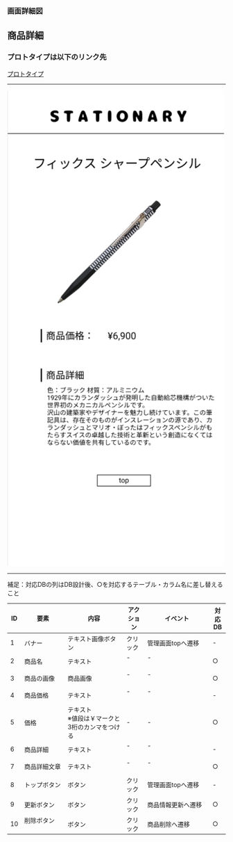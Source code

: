 ### 画面詳細図
## 商品詳細
### プロトタイプは以下のリンク先
[プロトタイプ](https://www.figma.com/file/YN8g4ahM3raStzCZMDXhNA/stationary?node-id=1%3A2)
*****
<img src="img/商品詳細(管理画面).png" width="500">

*****
補足：対応DBの列はDB設計後、○を対応するテーブル・カラム名に差し替えること

| ID | 要素 | 内容 | アクション | イベント | 対応DB |
|----|------|-----|------------|---------|-------|
|1   |バナー　　　　|テキスト画像ボタン|クリック　|管理画面topへ遷移|-|
|2   |商品名　　　　|テキスト　　　　　|-    　　|-        　　　　　　　　　|○|
|3   |商品の画像　　|商品画像　　　　　|-    　　|-       　　　　　 　　　　|○|
|4   |商品価格　　　|テキスト　　　　　|-    　　|-        　　　　　　　　　|-|
|5   |価格　　　　　|テキスト<br>※値段は￥マークと3桁のカンマをつける|-|-　　|○|
|6   |商品詳細　　　|テキスト　　　　　|-    　　|-        　　　　　　　　　|-|
|7   |商品詳細文章　|テキスト　　　　　|-    　　|-        　　　　　　　　　|○|
|8   |トップボタン　|ボタン　　　　　　|クリック　|管理画面topへ遷移　　　　　|-|
|9   |更新ボタン　 |ボタン　　　　　　|クリック　|商品情報更新へ遷移　　　　　|○|
|10  |削除ボタン 　|ボタン　　　　　　|クリック　|商品削除へ遷移　　　　　　　|○|

